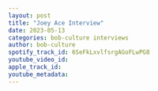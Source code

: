 ```yaml
---
layout: post
title: "Joey Ace Interview"
date: 2023-05-13
categories: bob-culture interviews
author: bob-culture
spotify_track_id: 6SeFkLxvlfsrgAGoFLwPG8
youtube_video_id: 
apple_track_id: 
youtube_metadata: 
---
```

